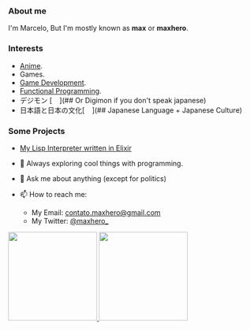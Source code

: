 ### About me
I'm Marcelo, But I'm mostly known as **max** or **maxhero**.

### Interests
 - [Anime](https://anilist.co/user/maxhero/).
 - Games.
 - [Game Development](https://en.wikipedia.org/wiki/Video_game_development).
 - [Functional Programming](https://en.wikipedia.org/wiki/Functional_programming).
 - デジモン [<img src="https://www.wppluginsforyou.com/wp-content/uploads/2020/05/tooltips.png" width="15px" />](## Or Digimon if you don't speak japanese)
 - 日本語と日本の文化[<img src="https://www.wppluginsforyou.com/wp-content/uploads/2020/05/tooltips.png" width="15px" />](## Japanese Language + Japanese Culture)

### Some Projects
 - [My Lisp Interpreter written in Elixir](https://gist.github.com/themaxhero/1235fa762d5f4d0548ad743f2881a2fa)

- 🔭 Always exploring cool things with programming.
- 💬 Ask me about anything (except for politics)
- 📫 How to reach me:
  - My Email: [contato.maxhero@gmail.com](mailto:contato.maxhero@gmail.com)
  - My Twitter: [@maxhero_](http://www.twitter.com/maxhero_)

<div>
  <a href="https://github.com/themaxhero">
  <img height="180em" src="https://github-readme-stats.vercel.app/api/top-langs/?username=themaxhero&layout=compact&langs_count=7&theme=monokai"/>
  <img height="180em" src="https://github-readme-stats.vercel.app/api?username=themaxhero&show_icons=true&theme=monokai&include_all_commits=true&count_private=true"/>
</div>

<!--
**themaxhero/themaxhero** is a ✨ _special_ ✨ repository because its `README.md` (this file) appears on your GitHub profile.

Here are some ideas to get you started:

- 🔭 I’m currently working on ...
- 🌱 I’m currently learning ...
- 👯 I’m looking to collaborate on ...
- 🤔 I’m looking for help with ...
- 💬 Ask me about ...
- 📫 How to reach me: ...
- 😄 Pronouns: ...
- ⚡ Fun fact: ...
-->
